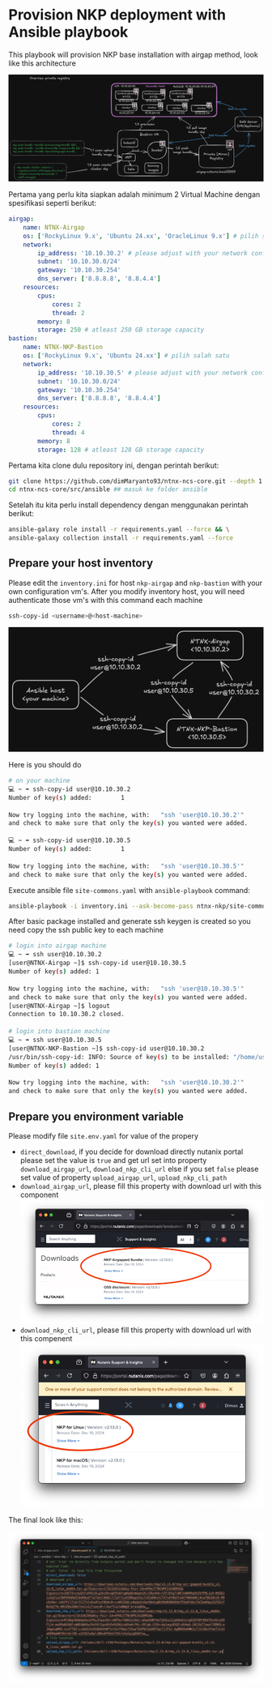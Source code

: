 # Provision NKP deployment with Ansible playbook

This playbook will provision NKP base installation with airgap method, look like this architecture

![ansible-nkp](./imgs/ansible-flow.png)

Pertama yang perlu kita siapkan adalah minimum 2 Virtual Machine dengan spesifikasi seperti berikut:

```yaml
airgap:
    name: NTNX-Airgap
    os: ['RockyLinux 9.x', 'Ubuntu 24.xx', 'OracleLinux 9.x'] # pilih salah satu
    network: 
        ip_address: '10.10.30.2' # please adjust with your network configuration
        subnet: '10.10.30.0/24'
        gateway: '10.10.30.254'
        dns_server: ['8.8.8.8', '8.8.4.4']
    resources:
        cpus:
            cores: 2
            thread: 2
        memory: 8
        storage: 250 # atleast 250 GB storage capacity
bastion:
    name: NTNX-NKP-Bastion
    os: ['RockyLinux 9.x', 'Ubuntu 24.xx'] # pilih salah satu
    network: 
        ip_address: '10.10.30.5' # please adjust with your network configuration
        subnet: '10.10.30.0/24'
        gateway: '10.10.30.254'
        dns_server: ['8.8.8.8', '8.8.4.4']
    resources:
        cpus:
            cores: 2
            thread: 4
        memory: 8
        storage: 128 # atleast 128 GB storage capacity
```

Pertama kita clone dulu repository ini, dengan perintah berikut:

```bash
git clone https://github.com/dimMaryanto93/ntnx-ncs-core.git --depth 1 && \
cd ntnx-ncs-core/src/ansible ## masuk ke folder ansible
```

Setelah itu kita perlu install dependency dengan menggunakan perintah berikut:

```bash
ansible-galaxy role install -r requirements.yaml --force && \
ansible-galaxy collection install -r requirements.yaml --force
```

## Prepare your host inventory

Please edit the `inventory.ini` for host `nkp-airgap` and `nkp-bastion` with your own configuration vm's. After you modify inventory host, you will need authenticate those vm's with this command each machine

```bash
ssh-copy-id <username>@<host-machine>
```

![ssh-copy-id](./imgs/ssh-copy-id-flow.png)

Here is you should do

```bash
# on your machine
💻 ~ ➡ ssh-copy-id user@10.10.30.2
Number of key(s) added:        1

Now try logging into the machine, with:   "ssh 'user@10.10.30.2'"
and check to make sure that only the key(s) you wanted were added.

💻 ~ ➡ ssh-copy-id user@10.10.30.5
Number of key(s) added:        1

Now try logging into the machine, with:   "ssh 'user@10.10.30.5'"
and check to make sure that only the key(s) you wanted were added.
```

Execute ansible file `site-commons.yaml` with `ansible-playbook` command:

```bash
ansible-playbook -i inventory.ini --ask-become-pass ntnx-nkp/site-commons.yaml
```

After basic package installed and generate ssh keygen is created so you need copy the ssh public key to each machine

```bash
# login into airgap machine
💻 ~ ➡ ssh user@10.10.30.2
[user@NTNX-Airgap ~]$ ssh-copy-id user@10.10.30.5
Number of key(s) added: 1

Now try logging into the machine, with:   "ssh 'user@10.10.30.5'"
and check to make sure that only the key(s) you wanted were added.
[user@NTNX-Airgap ~]$ logout
Connection to 10.10.30.2 closed.

# login into bastion machine
💻 ~ ➡ ssh user@10.10.30.5
[user@NTNX-NKP-Bastion ~]$ ssh-copy-id user@10.10.30.2
/usr/bin/ssh-copy-id: INFO: Source of key(s) to be installed: "/home/user/.ssh/id_ed25519.pub"
Number of key(s) added: 1

Now try logging into the machine, with:   "ssh 'user@10.10.30.2'"
and check to make sure that only the key(s) you wanted were added.
```

## Prepare you environment variable

Please modify file `site.env.yaml` for value of the propery

- `direct_download`, if you decide for download directly nutanix portal please set the value is `true` and get url set into property `download_airgap_url`, `download_nkp_cli_url` else if you set `false` please set value of property `upload_airgap_url`, `upload_nkp_cli_path`
- `download_airgap_url`, please fill this property with download url with this component
    ![airgap-url](./imgs/download-nkp-airgaped-bundle.png)
- `download_nkp_cli_url`, please fill this property with download url with this compenent
    ![nkp-cli-url](./imgs/download-nkp-cli.png)

The final look like this:

![site-env-yaml](./imgs/site-env-yaml.png)